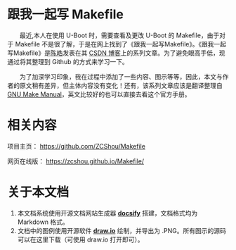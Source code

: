 # 跟我一起写 Makefile
&emsp;&emsp;最近,本人在使用 U-Boot 时，需要查看及更改 U-Boot 的 Makefile，由于对于 Makefile 不是很了解，于是在网上找到了《跟我一起写Makefile》。《跟我一起写Makefile》是[陈皓](https://coolshell.cn/haoel)发表在其 [CSDN 博客](https://blog.csdn.net/haoel/article/details/2886)上的系列文章。为了避免眼高手低，现通过将其整理到 Github 的方式来学习一下。

&emsp;&emsp;为了加深学习印象，我在过程中添加了一些内容、图示等等，因此，本文与作者的原文稍有差异，但主体内容没有变化！还有，该系列文章应该是翻译整理自 [GNU Make Manual](https://www.gnu.org/software/make/manual/)，英文比较好的也可以直接去看这个官方手册。


# 相关内容
项目主页： https://github.com/ZCShou/Makefile

网页在线版： https://zcshou.github.io/Makefile/

# 关于本文档
1. 本文档系统使用开源文档网站生成器 **[docsify](https://docsify.js.org/#/)** 搭建，文档格式均为 Markdown 格式。
2. 文档中的图例使用开源软件 **[draw.io](https://www.diagrams.net/)** 绘制，并导出为 .PNG。所有图示的源码可以在这里下载（可使用 draw.io 打开即可）。
